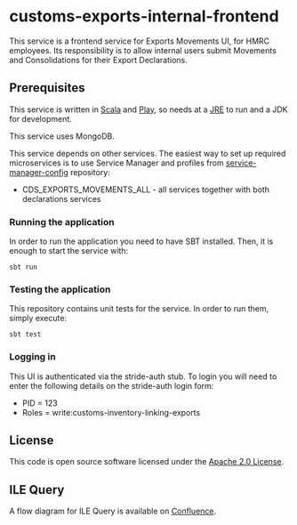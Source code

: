 
# customs-exports-internal-frontend

This service is a frontend service for Exports Movements UI, for HMRC employees.
Its responsibility is to allow internal users submit Movements and Consolidations for their Export Declarations.

## Prerequisites
This service is written in [Scala](http://www.scala-lang.org/) and [Play](http://playframework.com/), so needs at a [JRE](https://www.java.com/en/download/) to run and a JDK for development.

This service uses MongoDB.

This service depends on other services. The easiest way to set up required microservices is to use Service Manager and profiles from [service-manager-config](https://github.com/hmrc/service-manager-config/) repository:
- CDS_EXPORTS_MOVEMENTS_ALL - all services together with both declarations services

### Running the application
In order to run the application you need to have SBT installed. Then, it is enough to start the service with:

`sbt run`

### Testing the application
This repository contains unit tests for the service. In order to run them, simply execute:

`sbt test`

### Logging in
This UI is authenticated via the stride-auth stub. To login you will need to enter the following details on the stride-auth login form:
* PID = 123 
* Roles = write:customs-inventory-linking-exports

## License

This code is open source software licensed under the [Apache 2.0 License]("http://www.apache.org/licenses/LICENSE-2.0.html").

## ILE Query

A flow diagram for ILE Query is available on [Confluence](https://confluence.tools.tax.service.gov.uk/display/CD/ILE+Query+flow+diagram).
